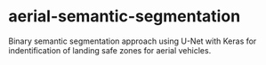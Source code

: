 # aerial-semantic-segmentation
Binary semantic segmentation approach using U-Net with Keras for indentification of landing safe zones for aerial vehicles.
